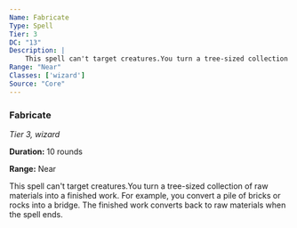 ```yaml
---
Name: Fabricate
Type: Spell
Tier: 3
DC: "13"
Description: |
    This spell can't target creatures.You turn a tree-sized collection of raw materials into a finished work. For example, you convert a pile of bricks or rocks into a bridge. The finished work converts back to raw materials when the spell ends.Duration: "10 rounds"
Range: "Near"
Classes: ['wizard']
Source: "Core"
---
```


### Fabricate

_Tier 3, wizard_

**Duration:** 10 rounds

**Range:** Near

This spell can't target creatures.You turn a tree-sized collection of raw materials into a finished work. For example, you convert a pile of bricks or rocks into a bridge. The finished work converts back to raw materials when the spell ends.

